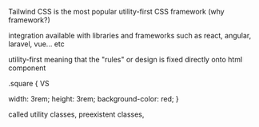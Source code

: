 Tailwind CSS is the most popular utility-first CSS framework (why framework?)

integration available with libraries and frameworks such as react, angular, laravel, vue... etc

utility-first meaning that the "rules" or design is fixed directly onto html component

.square {                            VS       <div class="w-14 h-14 bg-yellow-900"> 
    width: 3rem;
    height: 3rem;
    background-color: red;
}

called utility classes, preexistent classes,
